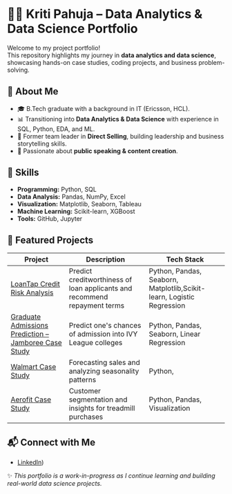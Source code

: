 # 👩‍💻 Kriti Pahuja – Data Analytics & Data Science Portfolio

Welcome to my project portfolio!  
This repository highlights my journey in **data analytics and data science**, showcasing hands-on case studies, coding projects, and business problem-solving.

## 📌 About Me
- 🎓 B.Tech graduate with a background in IT (Ericsson, HCL).  
- 📊 Transitioning into **Data Analytics & Data Science** with experience in SQL, Python, EDA, and ML.  
- 🚀 Former team leader in **Direct Selling**, building leadership and business storytelling skills.  
- 🎤 Passionate about **public speaking & content creation**.  


## 🔧 Skills
- **Programming:** Python, SQL  
- **Data Analysis:** Pandas, NumPy, Excel  
- **Visualization:** Matplotlib, Seaborn, Tableau  
- **Machine Learning:** Scikit-learn, XGBoost  
- **Tools:** GitHub, Jupyter 

## 📂 Featured Projects
| Project | Description | Tech Stack |
|---------|-------------|------------|
| [LoanTap Credit Risk Analysis](https://github.com/kriti2011/Loan_Tap_Logistic_Regression) | Predict creditworthiness of loan applicants and recommend repayment terms | Python, Pandas, Seaborn, Matplotlib,Scikit-learn, Logistic Regression |
| [Graduate Admissions Prediction – Jamboree Case Study]([./Netflix-EDA](https://github.com/kriti2011/Jamboree-Case-Study)) | Predict one's chances of admission into IVY League colleges | Python, Pandas, Seaborn, Linear Regression |
| [Walmart Case Study](./Walmart-Sales) | Forecasting sales and analyzing seasonality patterns | Python, 
| [Aerofit Case Study](./Aerofit-EDA) | Customer segmentation and insights for treadmill purchases | Python, Pandas, Visualization |


## 📬 Connect with Me
- [LinkedIn](https://www.linkedin.com/in/kriti-pahuja-941970a5/))

✨ *This portfolio is a work-in-progress as I continue learning and building real-world data science projects.*


